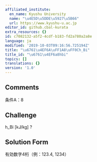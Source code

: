 ```yaml
---
affiliated_institute:
  en_name: Kyushu University
  name: "\u4E5D\u5DDE\u5927\u5B66"
  url: https://www.kyushu-u.ac.jp
editor_id: github.cbal-kurata
extra_resources: {}
id: c7082132-a5f2-4cdf-b183-fd2a780a2a8e
language: ja
modified: '2019-10-03T09:16:56.725194Z'
title: "\u6761\u4EF6A\uFF1A8\uFF0Ch_Bi"
title_id: "\u6761\u4EF6a8hbi"
topics: []
translations: {}
version: '1.0'
---
```


## Comments
条件A：8

## Challenge
h_Bi [kJ/kg] ?

## Solution Form
有効数字4桁（例：123.4,  1234）




